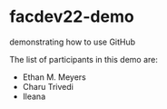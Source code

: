 # facdev22-demo

demonstrating how to use GitHub

The list of participants in this demo are:

- Ethan M. Meyers
- Charu Trivedi
- Ileana
